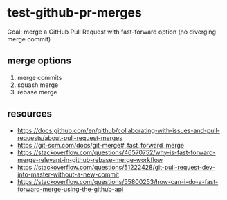 # test-github-pr-merges

Goal: merge a GitHub Pull Request with fast-forward option (no diverging merge commit)

## merge options

1. merge commits
2. squash merge
3. rebase merge

## resources

- https://docs.github.com/en/github/collaborating-with-issues-and-pull-requests/about-pull-request-merges
- https://git-scm.com/docs/git-merge#_fast_forward_merge
- https://stackoverflow.com/questions/46570752/why-is-fast-forward-merge-relevant-in-github-rebase-merge-workflow
- https://stackoverflow.com/questions/51222428/git-pull-request-dev-into-master-without-a-new-commit
- https://stackoverflow.com/questions/55800253/how-can-i-do-a-fast-forward-merge-using-the-github-api
